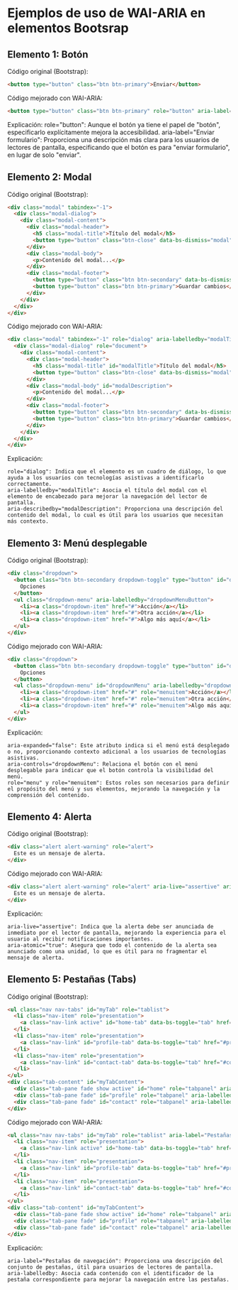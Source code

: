 # Ejemplos de uso de WAI-ARIA en elementos Bootsrap
## Elemento 1: Botón
Código original (Bootstrap):
```html
<button type="button" class="btn btn-primary">Enviar</button>
```
Código mejorado con WAI-ARIA:
```html
<button type="button" class="btn btn-primary" role="button" aria-label="Enviar formulario">Enviar</button>
```
Explicación:
    role="button": Aunque el botón ya tiene el papel de "botón", especificarlo explícitamente mejora la accesibilidad.
    aria-label="Enviar formulario": Proporciona una descripción más clara para los usuarios de lectores de pantalla, especificando que el botón es para "enviar formulario", en lugar de solo "enviar".

## Elemento 2: Modal
Código original (Bootstrap):
```html
<div class="modal" tabindex="-1">
  <div class="modal-dialog">
    <div class="modal-content">
      <div class="modal-header">
        <h5 class="modal-title">Título del modal</h5>
        <button type="button" class="btn-close" data-bs-dismiss="modal" aria-label="Cerrar"></button>
      </div>
      <div class="modal-body">
        <p>Contenido del modal...</p>
      </div>
      <div class="modal-footer">
        <button type="button" class="btn btn-secondary" data-bs-dismiss="modal">Cerrar</button>
        <button type="button" class="btn btn-primary">Guardar cambios</button>
      </div>
    </div>
  </div>
</div>
```
Código mejorado con WAI-ARIA:
```html
<div class="modal" tabindex="-1" role="dialog" aria-labelledby="modalTitle" aria-describedby="modalDescription">
  <div class="modal-dialog" role="document">
    <div class="modal-content">
      <div class="modal-header">
        <h5 class="modal-title" id="modalTitle">Título del modal</h5>
        <button type="button" class="btn-close" data-bs-dismiss="modal" aria-label="Cerrar"></button>
      </div>
      <div class="modal-body" id="modalDescription">
        <p>Contenido del modal...</p>
      </div>
      <div class="modal-footer">
        <button type="button" class="btn btn-secondary" data-bs-dismiss="modal">Cerrar</button>
        <button type="button" class="btn btn-primary">Guardar cambios</button>
      </div>
    </div>
  </div>
</div>
```
Explicación:

    role="dialog": Indica que el elemento es un cuadro de diálogo, lo que ayuda a los usuarios con tecnologías asistivas a identificarlo correctamente.
    aria-labelledby="modalTitle": Asocia el título del modal con el elemento de encabezado para mejorar la navegación del lector de pantalla.
    aria-describedby="modalDescription": Proporciona una descripción del contenido del modal, lo cual es útil para los usuarios que necesitan más contexto.

## Elemento 3: Menú desplegable
Código original (Bootstrap):
```html
<div class="dropdown">
  <button class="btn btn-secondary dropdown-toggle" type="button" id="dropdownMenuButton" data-bs-toggle="dropdown" aria-expanded="false">
    Opciones
  </button>
  <ul class="dropdown-menu" aria-labelledby="dropdownMenuButton">
    <li><a class="dropdown-item" href="#">Acción</a></li>
    <li><a class="dropdown-item" href="#">Otra acción</a></li>
    <li><a class="dropdown-item" href="#">Algo más aquí</a></li>
  </ul>
</div>
```
Código mejorado con WAI-ARIA:
```html
<div class="dropdown">
  <button class="btn btn-secondary dropdown-toggle" type="button" id="dropdownMenuButton" data-bs-toggle="dropdown" aria-expanded="false" aria-controls="dropdownMenu">
    Opciones
  </button>
  <ul class="dropdown-menu" id="dropdownMenu" aria-labelledby="dropdownMenuButton" role="menu">
    <li><a class="dropdown-item" href="#" role="menuitem">Acción</a></li>
    <li><a class="dropdown-item" href="#" role="menuitem">Otra acción</a></li>
    <li><a class="dropdown-item" href="#" role="menuitem">Algo más aquí</a></li>
  </ul>
</div>
```
Explicación:

    aria-expanded="false": Este atributo indica si el menú está desplegado o no, proporcionando contexto adicional a los usuarios de tecnologías asistivas.
    aria-controls="dropdownMenu": Relaciona el botón con el menú desplegable para indicar que el botón controla la visibilidad del menú.
    role="menu" y role="menuitem": Estos roles son necesarios para definir el propósito del menú y sus elementos, mejorando la navegación y la comprensión del contenido.

## Elemento 4: Alerta
Código original (Bootstrap):
```html
<div class="alert alert-warning" role="alert">
  Este es un mensaje de alerta.
</div>
```
Código mejorado con WAI-ARIA:
```html
<div class="alert alert-warning" role="alert" aria-live="assertive" aria-atomic="true">
  Este es un mensaje de alerta.
</div>
```
Explicación:

    aria-live="assertive": Indica que la alerta debe ser anunciada de inmediato por el lector de pantalla, mejorando la experiencia para el usuario al recibir notificaciones importantes.
    aria-atomic="true": Asegura que todo el contenido de la alerta sea anunciado como una unidad, lo que es útil para no fragmentar el mensaje de alerta.

## Elemento 5: Pestañas (Tabs)
Código original (Bootstrap):
```html
<ul class="nav nav-tabs" id="myTab" role="tablist">
  <li class="nav-item" role="presentation">
    <a class="nav-link active" id="home-tab" data-bs-toggle="tab" href="#home" role="tab" aria-controls="home" aria-selected="true">Inicio</a>
  </li>
  <li class="nav-item" role="presentation">
    <a class="nav-link" id="profile-tab" data-bs-toggle="tab" href="#profile" role="tab" aria-controls="profile" aria-selected="false">Perfil</a>
  </li>
  <li class="nav-item" role="presentation">
    <a class="nav-link" id="contact-tab" data-bs-toggle="tab" href="#contact" role="tab" aria-controls="contact" aria-selected="false">Contacto</a>
  </li>
</ul>
<div class="tab-content" id="myTabContent">
  <div class="tab-pane fade show active" id="home" role="tabpanel" aria-labelledby="home-tab">Contenido de inicio...</div>
  <div class="tab-pane fade" id="profile" role="tabpanel" aria-labelledby="profile-tab">Contenido de perfil...</div>
  <div class="tab-pane fade" id="contact" role="tabpanel" aria-labelledby="contact-tab">Contenido de contacto...</div>
</div>
```
Código mejorado con WAI-ARIA:
```html
<ul class="nav nav-tabs" id="myTab" role="tablist" aria-label="Pestañas de navegación">
  <li class="nav-item" role="presentation">
    <a class="nav-link active" id="home-tab" data-bs-toggle="tab" href="#home" role="tab" aria-controls="home" aria-selected="true" aria-labelledby="home-tab">Inicio</a>
  </li>
  <li class="nav-item" role="presentation">
    <a class="nav-link" id="profile-tab" data-bs-toggle="tab" href="#profile" role="tab" aria-controls="profile" aria-selected="false" aria-labelledby="profile-tab">Perfil</a>
  </li>
  <li class="nav-item" role="presentation">
    <a class="nav-link" id="contact-tab" data-bs-toggle="tab" href="#contact" role="tab" aria-controls="contact" aria-selected="false" aria-labelledby="contact-tab">Contacto</a>
  </li>
</ul>
<div class="tab-content" id="myTabContent">
  <div class="tab-pane fade show active" id="home" role="tabpanel" aria-labelledby="home-tab">Contenido de inicio...</div>
  <div class="tab-pane fade" id="profile" role="tabpanel" aria-labelledby="profile-tab">Contenido de perfil...</div>
  <div class="tab-pane fade" id="contact" role="tabpanel" aria-labelledby="contact-tab">Contenido de contacto...</div>
</div>
```
Explicación:

    aria-label="Pestañas de navegación": Proporciona una descripción del conjunto de pestañas, útil para usuarios de lectores de pantalla.
    aria-labelledby: Asocia cada contenido con el identificador de la pestaña correspondiente para mejorar la navegación entre las pestañas.